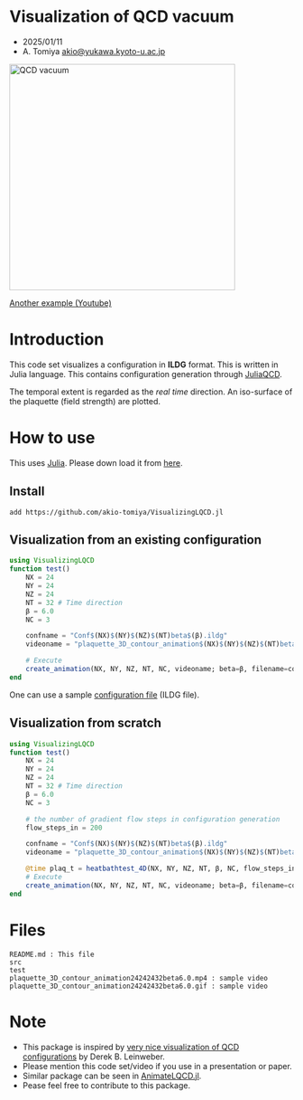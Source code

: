 # Visualization of QCD vacuum

- 2025/01/11
- A. Tomiya akio@yukawa.kyoto-u.ac.jp 

<img src="plaquette_3D_contour_animation24242432beta6.0.gif" alt="QCD vacuum" width="400">

[Another example (Youtube)](http://youtube.com/shorts/nscMhDamzfg)

# Introduction

This code set visualizes a configuration in **ILDG** format. This is written in Julia language. This contains configuration generation through [JuliaQCD](https://github.com/JuliaQCD).

The temporal extent is regarded as the *real time* direction. An iso-surface of the plaquette (field strength) are plotted.

# How to use

This uses [Julia](https://julialang.org/).
Please down load it from [here](https://julialang.org/downloads/).

## Install

```
add https://github.com/akio-tomiya/VisualizingLQCD.jl
```

## Visualization from an existing configuration

```julia
using VisualizingLQCD
function test()
    NX = 24
    NY = 24
    NZ = 24
    NT = 32 # Time direction
    β = 6.0
    NC = 3

    confname = "Conf$(NX)$(NY)$(NZ)$(NT)beta$(β).ildg"
    videoname = "plaquette_3D_contour_animation$(NX)$(NY)$(NZ)$(NT)beta$(β).mp4"

    # Execute
    create_animation(NX, NY, NZ, NT, NC, videoname; beta=β, filename=confname)
end
```

One can use a sample [configuration file](https://www.dropbox.com/scl/fi/ujkmaeszcm33gku7kl67v/Conf24242432beta6.0.ildg?rlkey=4fyzg3krxsy7azlcjgl68nvsm&dl=0) (ILDG file).

## Visualization from scratch

```julia
using VisualizingLQCD
function test()
    NX = 24
    NY = 24
    NZ = 24
    NT = 32 # Time direction
    β = 6.0
    NC = 3

    # the number of gradient flow steps in configuration generation
    flow_steps_in = 200

    confname = "Conf$(NX)$(NY)$(NZ)$(NT)beta$(β).ildg"
    videoname = "plaquette_3D_contour_animation$(NX)$(NY)$(NZ)$(NT)beta$(β).mp4"

    @time plaq_t = heatbathtest_4D(NX, NY, NZ, NT, β, NC, flow_steps_in, confname)
    # Execute
    create_animation(NX, NY, NZ, NT, NC, videoname; beta=β, filename=confname)
end
```

# Files

```
README.md : This file 
src
test
plaquette_3D_contour_animation24242432beta6.0.mp4 : sample video
plaquette_3D_contour_animation24242432beta6.0.gif : sample video
```



# Note

- This package is inspired by [very nice visualization of QCD configurations](http://www.physics.adelaide.edu.au/theory/staff/leinweber/VisualQCD/Nobel/) by Derek B. Leinweber.
- Please mention this code set/video if you use in a presentation or paper.
- Similar package can be seen in [AnimateLQCD.jl](https://github.com/akio-tomiya/AnimateLQCD.jl).
- Pease feel free to contribute to this package.

